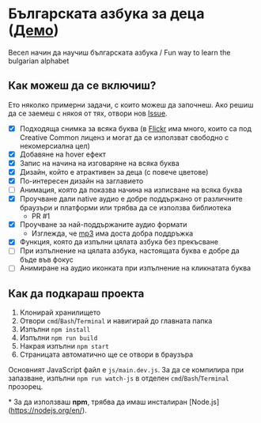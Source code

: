 # Българската азбука за деца ([Демо](http://dzhavatushev.eu/alphabet/))
Весел начин да научиш българската азбука / Fun way to learn the bulgarian alphabet

## Как можеш да се включиш?

Ето няколко примерни задачи, с които можеш да започнеш. Ако решиш да се заемеш с някоя от тях, отвори нов [Issue](https://github.com/dzhavat/bulgarian-alphabet/issues).

- [x] Подходяща снимка за всяка буква (в [Flickr](https://www.flickr.com/search/?license=2%2C3%2C4%2C5%2C6%2C9&text=&advanced=1) има много, които са под Creative Common лиценз и могат да се използват свободно с некомерсиална цел)
- [x] Добавяне на hover ефект
- [x] Запис на начина на изговаряне на всяка буква
- [x] Дизайн, който е атрактивен за деца (с повече цветове)
- [x] По-интересен дизайн на заглавието
- [ ] Анимация, която да показва начина на изписване на всяка буква
- [x] Проучване дали native аудио е добре поддържано от различните браузъри и платформи или трябва да се използва библиотека
  - PR #1
- [x] Проучване за най-поддържаните аудио формати
  - Изглежда, че [mp3](http://caniuse.com/#feat=mp3) има доста добра поддръжка
- [x] Функция, която да изпълни цялата азбука без прекъсване
- [ ] При изпълнение на цялата азбука, настоящата буква е добре да бъде във фокус
- [ ] Анимиране на аудио иконката при изпълнение на кликнатата буква

## Как да подкараш проекта
1. Клонирай хранилището
2. Отвори `cmd`/`Bash`/`Terminal` и навигирай до главната папка
3. Изпълни `npm install`
4. Изпълни `npm run build`
5. Накрая изпълни `npm start`
6. Страницата автоматично ще се отвори в браузъра

Основният JavaScript файл е `js/main.dev.js`. За да се компилира при запазване, изпълни `npm run watch-js` в отделен `cmd`/`Bash`/`Terminal` прозорец.

\* За да използваш **npm**, трябва да имаш инсталиран [Node.js] (https://nodejs.org/en/).
